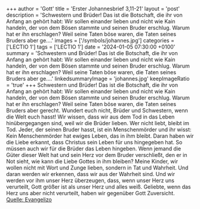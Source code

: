 +++
author = 'Gott'
title = 'Erster Johannesbrief 3,11-21'
layout = 'post'
description = 'Schwestern und Brüder! Das ist die Botschaft, die ihr von Anfang an gehört habt: Wir sollen einander lieben und nicht wie Kain handeln, der von dem Bösen stammte und seinen Bruder erschlug. Warum hat er ihn erschlagen? Weil seine Taten böse waren, die Taten seines Bruders aber ge....'
images = ['/symbols/johannes.jpg']
categories = ['LECTIO 1']
tags = ['LECTIO 1']
date = '2024-01-05 07:30:00 +0100'
summary = 'Schwestern und Brüder! Das ist die Botschaft, die ihr von Anfang an gehört habt: Wir sollen einander lieben und nicht wie Kain handeln, der von dem Bösen stammte und seinen Bruder erschlug. Warum hat er ihn erschlagen? Weil seine Taten böse waren, die Taten seines Bruders aber ge....'
linkedsummaryImage = 'johannes.jpg'
keepImageRatio = 'true'
+++
Schwestern und Brüder! Das ist die Botschaft, die ihr von Anfang an gehört habt: Wir sollen einander lieben
und nicht wie Kain handeln, der von dem Bösen stammte und seinen Bruder erschlug. Warum hat er ihn erschlagen? Weil seine Taten böse waren, die Taten seines Bruders aber gerecht.<!--more-->
Wundert euch nicht, Brüder und Schwestern, wenn die Welt euch hasst!
Wir wissen, dass wir aus dem Tod in das Leben hinübergegangen sind, weil wir die Brüder lieben. Wer nicht liebt, bleibt im Tod.
Jeder, der seinen Bruder hasst, ist ein Menschenmörder und ihr wisst: Kein Menschenmörder hat ewiges Leben, das in ihm bleibt.
Daran haben wir die Liebe erkannt, dass Christus sein Leben für uns hingegeben hat. So müssen auch wir für die Brüder das Leben hingeben.
Wenn jemand die Güter dieser Welt hat und sein Herz vor dem Bruder verschließt, den er in Not sieht, wie kann die Liebe Gottes in ihm bleiben?
Meine Kinder, wir wollen nicht mit Wort und Zunge lieben, sondern in Tat und Wahrheit.
Und daran werden wir erkennen, dass wir aus der Wahrheit sind. Und wir werden vor ihm unser Herz überzeugen,
dass, wenn unser Herz uns verurteilt, Gott größer ist als unser Herz und alles weiß.
Geliebte, wenn das Herz uns aber nicht verurteilt, haben wir gegenüber Gott Zuversicht.<br> [Quelle: Evangelizo](https://evangeliumtagfuertag.org/DE/gospel)